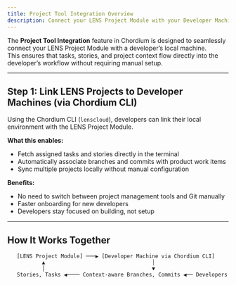 ```yaml
---
title: Project Tool Integration Overview
description: Connect your LENS Project Module with your Developer Machine using Chordium CLI.
---
```


The **Project Tool Integration** feature in Chordium is designed to seamlessly connect your LENS Project Module with a developer’s local machine.  
This ensures that tasks, stories, and project context flow directly into the developer’s workflow without requiring manual setup.

---

## Step 1: Link LENS Projects to Developer Machines (via Chordium CLI)

Using the Chordium CLI (`lenscloud`), developers can link their local environment with the LENS Project Module.

**What this enables:**

- Fetch assigned tasks and stories directly in the terminal  
- Automatically associate branches and commits with product work items  
- Sync multiple projects locally without manual configuration  

**Benefits:**

- No need to switch between project management tools and Git manually  
- Faster onboarding for new developers  
- Developers stay focused on building, not setup  

---

## How It Works Together

```text
   [LENS Project Module] ───▶ [Developer Machine via Chordium CLI]
           ▲                                  │
           │                                  ▼
   Stories, Tasks ◀──── Context-aware Branches, Commits ◀── Developers
